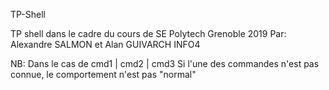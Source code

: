 TP-Shell

TP shell dans le cadre du cours de SE
Polytech Grenoble 2019
Par: Alexandre SALMON et Alan GUIVARCH
INFO4

NB:
Dans le cas de cmd1 | cmd2 | cmd3
Si l'une des commandes n'est pas connue, le comportement n'est pas "normal"
